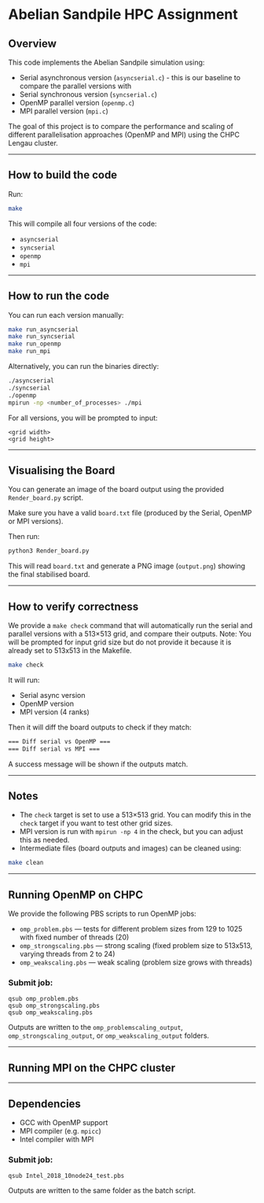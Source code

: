 
# Abelian Sandpile HPC Assignment 

## Overview

This code implements the Abelian Sandpile simulation using:

* Serial asynchronous version (`asyncserial.c`) - this is our baseline to compare the parallel versions with
* Serial synchronous version (`syncserial.c`)
* OpenMP parallel version (`openmp.c`)
* MPI parallel version (`mpi.c`)

The goal of this project is to compare the performance and scaling of different parallelisation approaches (OpenMP and MPI) using the CHPC Lengau cluster.

---

## How to build the code

Run:

```bash
make
```

This will compile all four versions of the code:

* `asyncserial`
* `syncserial`
* `openmp`
* `mpi`

---

## How to run the code

You can run each version manually:

```bash
make run_asyncserial
make run_syncserial
make run_openmp
make run_mpi
```

Alternatively, you can run the binaries directly:

```bash
./asyncserial
./syncserial
./openmp
mpirun -np <number_of_processes> ./mpi
```

For all versions, you will be prompted to input:

```
<grid width>
<grid height>
```
---

## Visualising the Board

You can generate an image of the board output using the provided `Render_board.py` script.

Make sure you have a valid `board.txt` file (produced by the Serial, OpenMP or MPI versions).

Then run:

```bash
python3 Render_board.py
```

This will read `board.txt` and generate a PNG image (`output.png`) showing the final stabilised board.


---

## How to verify correctness

We provide a `make check` command that will automatically run the serial and parallel versions with a 513×513 grid, and compare their outputs.
Note: You will be prompted for input grid size but do not provide it because it is already set to 513x513 in the Makefile.

```bash
make check
```

It will run:

* Serial async version
* OpenMP version
* MPI version (4 ranks)

Then it will diff the board outputs to check if they match:

```bash
=== Diff serial vs OpenMP ===
=== Diff serial vs MPI ===
```

A success message will be shown if the outputs match.

---

## Notes

* The `check` target is set to use a 513×513 grid. You can modify this in the `check` target if you want to test other grid sizes.
* MPI version is run with `mpirun -np 4` in the check, but you can adjust this as needed.
* Intermediate files (board outputs and images) can be cleaned using:

```bash
make clean
```
---
## Running OpenMP on CHPC

We provide the following PBS scripts to run OpenMP jobs:

* `omp_problem.pbs` — tests for different problem sizes from 129 to 1025 with fixed number of threads (20)
* `omp_strongscaling.pbs` — strong scaling (fixed problem size to 513x513, varying threads from 2 to 24)
* `omp_weakscaling.pbs` — weak scaling (problem size grows with threads)


### Submit job:

   ```
   qsub omp_problem.pbs
   qsub omp_strongscaling.pbs
   qsub omp_weakscaling.pbs
   ```

Outputs are written to the `omp_problemscaling_output`, `omp_strongscaling_output`, or `omp_weakscaling_output` folders.



---
## Running MPI on the CHPC cluster
---
## Dependencies

* GCC with OpenMP support
* MPI compiler (e.g. `mpicc`)
* Intel compiler with MPI

### Submit job:

   ```
   qsub Intel_2018_10node24_test.pbs

   ```
Outputs are written to the same folder as the batch script.







  
